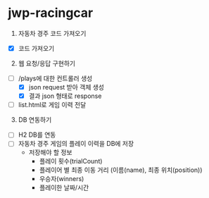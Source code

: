 # jwp-racingcar

1. 자동차 경주 코드 가져오기
- [x] 코드 가져오기

2. 웹 요청/응답 구현하기
- [ ] /plays에 대한 컨트롤러 생성
  - [x] json request 받아 객체 생성
  - [x] 결과 json 형태로 response
- [ ] list.html로 게임 이력 전달

3. DB 연동하기
- [ ] H2 DB를 연동
- [ ] 자동차 경주 게임의 플레이 이력을 DB에 저장
  - 저장해야 할 정보
    - 플레이 횟수(trialCount)
    - 플레이어 별 최종 이동 거리 (이름(name), 최종 위치(position))
    - 우승자(winners)
    - 플레이한 날짜/시간
